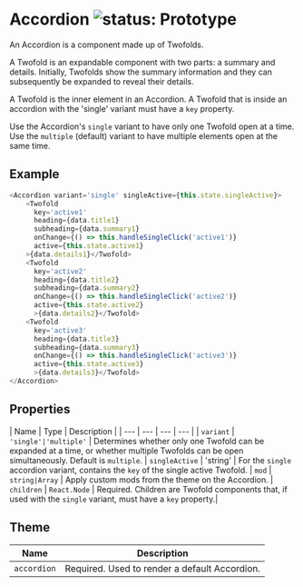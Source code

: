 # Accordion ![status: Prototype](https://img.shields.io/badge/status-prototype-orange.svg)

An Accordion is a component made up of Twofolds.

A Twofold is an expandable component with two parts: a summary and details. Initially, Twofolds show the summary information and they can subsequently be expanded to reveal their details.

A Twofold is the inner element in an Accordion. A Twofold that is inside an accordion with the 'single' variant must have a `key` property.

Use the Accordion's `single` variant to have only one Twofold open at a time. Use the `multiple` (default) variant to have multiple elements open at the same time.

## Example

```javascript
<Accordion variant='single' singleActive={this.state.singleActive}>
    <Twofold
      key='active1'
      heading={data.title1}
      subheading={data.summary1}
      onChange={() => this.handleSingleClick('active1')}
      active={this.state.active1}
    >{data.details1}</Twofold>
    <Twofold
      key='active2'
      heading={data.title2}
      subheading={data.summary2}
      onChange={() => this.handleSingleClick('active2')}
      active={this.state.active2}
      >{data.details2}</Twofold>
    <Twofold
      key='active3'
      heading={data.title3}
      subheading={data.summary3}
      onChange={() => this.handleSingleClick('active3')}
      active={this.state.active3}
      >{data.details3}</Twofold>
</Accordion>
```

## Properties

| Name | Type | Description |
| --- | --- | --- | --- |
| `variant` | <code>'single'&#124;'multiple'</code> | Determines whether only one Twofold can be expanded at a time, or whether multiple Twofolds can be open simultaneously. Default is `multiple`.
| `singleActive` | 'string' | For the `single` accordion variant, contains the `key` of the single active Twofold.
| `mod` | <code>string&#124;Array<string></code> | Apply custom mods from the theme on the Accordion.
| `children` | `React.Node` | Required. Children are Twofold components that, if used with the `single` variant, must have a `key` property.|

## Theme

| Name | Description |
| ---  | ----------- |
| `accordion` | Required. Used to render a default Accordion. |
